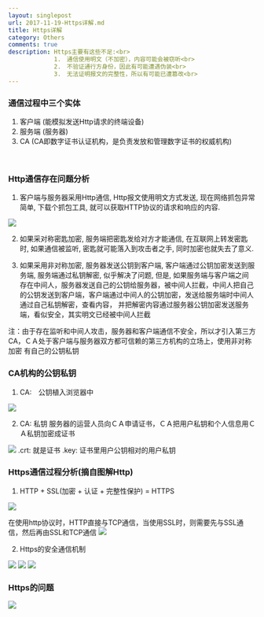 ```yaml
---
layout: singlepost
url: 2017-11-19-Https详解.md
title: Https详解
category: Others
comments: true
description: Https主要有这些不足:<br>
             1.　通信使用明文（不加密），内容可能会被窃听<br> 
             2.　不验证通行方身份，因此有可能遭遇伪装<br>
             3.　无法证明报文的完整性，所以有可能已遭篡改<br>
---
```


### 通信过程中三个实体
1. 客户端 (能模拟发送Http请求的终端设备)
2. 服务端 (服务器)
3. CA (CA即数字证书认证机构，是负责发放和管理数字证书的权威机构)
<br>

### Http通信存在问题分析
1. 客户端与服务器采用Http通信, Http报文使用明文方式发送, 现在网络抓包异常简单, 下载个抓包工具, 就可以获取HTTP协议的请求和响应的内容.
<img src="/uploads/抓包结果.jpg" class="img-responsive img-rounded" />

2. 如果采对称密匙加密, 服务端把密匙发给对方才能通信, 在互联网上转发密匙时, 如果通信被监听, 密匙就可能落入到攻击者之手, 同时加密也就失去了意义.

3. 如果采用非对称加密, 服务器发送公钥到客户端, 客户端通过公钥加密发送到服务端, 服务端通过私钥解密, 似乎解决了问题, 但是, 如果服务端与客户端之间
存在中间人，服务器发送自己的公钥给服务器，被中间人拦截，中间人把自己的公钥发送到客户端，客户端通过中间人的公钥加密，发送给服务端时中间人通过自己私钥解密，查看内容，
并把解密内容通过服务器公钥加密发送服务端，看似安全，其实明文已经被中间人拦截

注：由于存在监听和中间人攻击，服务器和客户端通信不安全，所以才引入第三方CA，ＣＡ处于客户端与服务器双方都可信赖的第三方机构的立场上，使用非对称加密
有自己的公钥私钥
<br>

### CA机构的公钥私钥
1. CA:　公钥植入浏览器中
<img src="/uploads/Https证书.png" class="img-responsive img-rounded" />

2. CA: 私钥 
服务器的运营人员向ＣＡ申请证书，ＣＡ把用户私钥和个人信息用ＣＡ私钥加密成证书
<img src="/uploads/CA证书.png" class="img-responsive img-rounded" />
.crt: 就是证书  .key: 证书里用户公钥相对的用户私钥
<br>
      
### Https通信过程分析(摘自图解Http)
1. HTTP + SSL(加密 + 认证 + 完整性保护) = HTTPS
<img src="/uploads/图解Https之SSL.png" class="img-responsive img-rounded" />

在使用http协议时，HTTP直接与TCP通信，当使用SSL时，则需要先与SSL通信，然后再由SSL和TCP通信
<img src="/uploads/图解Https之使用Https通信.png" class="img-responsive img-rounded" />

2. Https的安全通信机制
<img src="/uploads/HTTPS的安全通道机制.png" class="img-responsive img-rounded" />
<img src="/uploads/Https通信1.png" class="img-responsive img-rounded" />
<img src="/uploads/Https通信2.png" class="img-responsive img-rounded" />
<br>

### Https的问题
<img src="/uploads/Https问题.png" class="img-responsive img-rounded" />






      
      
      
      
      
